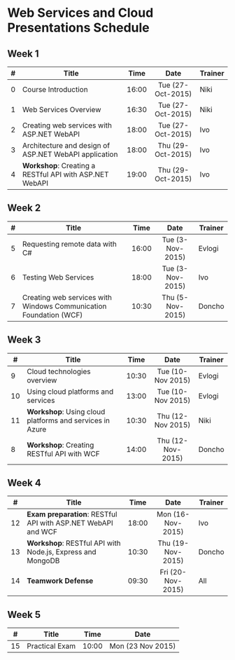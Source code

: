 #   Web Services and Cloud Presentations Schedule


##   Week 1

| #   | Title                                                    | Time  | Date              | Trainer |
| --- | ---------------------------------------------------------| ----- | :---------------: | ------- |
| 0   | Course Introduction                                      | 16:00 | Tue (27-Oct-2015) | Niki    |
| 1   | Web Services Overview                                    | 16:30 | Tue (27-Oct-2015) | Niki    |
| 2   | Creating web services with ASP.NET WebAPI                | 18:00 | Tue (27-Oct-2015) | Ivo     |
| 3   | Architecture and design of ASP.NET WebAPI application    | 18:00 | Thu (29-Oct-2015) | Ivo     |
| 4   | **Workshop**: Creating a RESTful API with ASP.NET WebAPI | 19:00 | Thu (29-Oct-2015) | Ivo     |

##   Week 2

| #   | Title                                                             | Time  | Date             | Trainer |
| --- | ------------------------------------------------------------------| ----- | :--------------: | ------- |
| 5   | Requesting remote data with C#                                    | 16:00 | Tue (3-Nov-2015) | Evlogi  |
| 6   | Testing Web Services                                              | 18:00 | Tue (3-Nov-2015) | Ivo     |
| 7   | Creating web services with Windows Communication Foundation (WCF) | 10:30 | Thu (5-Nov-2015) | Doncho  |

##   Week 3

| #   | Title                                                      | Time  | Date              | Trainer |
| --- | ---------------------------------------------------------- | ----- | :---------------: | ------- |
| 9   | Cloud technologies overview                                | 10:30 | Tue (10-Nov 2015) | Evlogi  |
| 10  | Using cloud platforms and services                         | 13:00 | Tue (10-Nov 2015) | Evlogi  |
| 11  | **Workshop**: Using cloud platforms  and services in Azure | 10:30 | Thu (12-Nov 2015) | Niki    |
| 8   | **Workshop**: Creating RESTful API with WCF                | 14:00 | Thu (12-Nov-2015) | Doncho  |

##   Week 4

| #   | Title                                                         | Time  | Date              | Trainer |
| --- | ------------------------------------------------------------- | ----- | :---------------: | ------- |
| 12  | **Exam preparation**: RESTful API with ASP.NET WebAPI and WCF | 18:00 | Mon (16-Nov-2015) | Ivo     |
| 13  | **Workshop**: RESTful API with Node.js, Express and MongoDB   | 10:30 | Thu (19-Nov-2015) | Doncho  |
| 14  | **Teamwork Defense**                                          | 09:30 | Fri (20-Nov-2015) | All     |


##   Week 5

| #   | Title          | Time  | Date              |
| --- | -------------- | ----- | :---------------: |
| 15  | Practical Exam | 10:00 | Mon (23 Nov 2015) |

